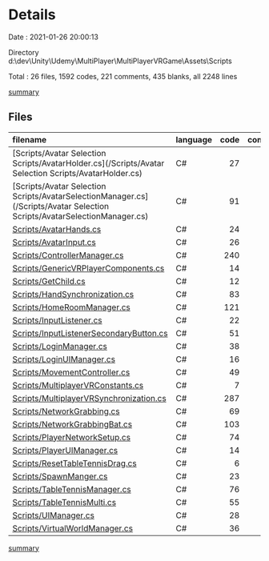 # Details

Date : 2021-01-26 20:00:13

Directory d:\dev\Unity\Udemy\MultiPlayer\MultiPlayerVRGame\Assets\Scripts

Total : 26 files,  1592 codes, 221 comments, 435 blanks, all 2248 lines

[summary](results.md)

## Files
| filename | language | code | comment | blank | total |
| :--- | :--- | ---: | ---: | ---: | ---: |
| [Scripts/Avatar Selection Scripts/AvatarHolder.cs](/Scripts/Avatar Selection Scripts/AvatarHolder.cs) | C# | 27 | 2 | 6 | 35 |
| [Scripts/Avatar Selection Scripts/AvatarSelectionManager.cs](/Scripts/Avatar Selection Scripts/AvatarSelectionManager.cs) | C# | 91 | 12 | 29 | 132 |
| [Scripts/AvatarHands.cs](/Scripts/AvatarHands.cs) | C# | 24 | 2 | 10 | 36 |
| [Scripts/AvatarInput.cs](/Scripts/AvatarInput.cs) | C# | 26 | 5 | 13 | 44 |
| [Scripts/ControllerManager.cs](/Scripts/ControllerManager.cs) | C# | 240 | 80 | 45 | 365 |
| [Scripts/GenericVRPlayerComponents.cs](/Scripts/GenericVRPlayerComponents.cs) | C# | 14 | 2 | 7 | 23 |
| [Scripts/GetChild.cs](/Scripts/GetChild.cs) | C# | 12 | 2 | 5 | 19 |
| [Scripts/HandSynchronization.cs](/Scripts/HandSynchronization.cs) | C# | 83 | 6 | 19 | 108 |
| [Scripts/HomeRoomManager.cs](/Scripts/HomeRoomManager.cs) | C# | 121 | 2 | 29 | 152 |
| [Scripts/InputListener.cs](/Scripts/InputListener.cs) | C# | 22 | 5 | 6 | 33 |
| [Scripts/InputListenerSecondaryButton.cs](/Scripts/InputListenerSecondaryButton.cs) | C# | 51 | 3 | 14 | 68 |
| [Scripts/LoginManager.cs](/Scripts/LoginManager.cs) | C# | 38 | 2 | 13 | 53 |
| [Scripts/LoginUIManager.cs](/Scripts/LoginUIManager.cs) | C# | 16 | 2 | 7 | 25 |
| [Scripts/MovementController.cs](/Scripts/MovementController.cs) | C# | 49 | 4 | 19 | 72 |
| [Scripts/MultiplayerVRConstants.cs](/Scripts/MultiplayerVRConstants.cs) | C# | 7 | 0 | 5 | 12 |
| [Scripts/MultiplayerVRSynchronization.cs](/Scripts/MultiplayerVRSynchronization.cs) | C# | 287 | 67 | 93 | 447 |
| [Scripts/NetworkGrabbing.cs](/Scripts/NetworkGrabbing.cs) | C# | 69 | 2 | 13 | 84 |
| [Scripts/NetworkGrabbingBat.cs](/Scripts/NetworkGrabbingBat.cs) | C# | 103 | 2 | 19 | 124 |
| [Scripts/PlayerNetworkSetup.cs](/Scripts/PlayerNetworkSetup.cs) | C# | 74 | 5 | 15 | 94 |
| [Scripts/PlayerUIManager.cs](/Scripts/PlayerUIManager.cs) | C# | 14 | 1 | 4 | 19 |
| [Scripts/ResetTableTennisDrag.cs](/Scripts/ResetTableTennisDrag.cs) | C# | 6 | 0 | 3 | 9 |
| [Scripts/SpawnManger.cs](/Scripts/SpawnManger.cs) | C# | 23 | 6 | 7 | 36 |
| [Scripts/TableTennisManager.cs](/Scripts/TableTennisManager.cs) | C# | 76 | 2 | 21 | 99 |
| [Scripts/TableTennisMulti.cs](/Scripts/TableTennisMulti.cs) | C# | 55 | 2 | 14 | 71 |
| [Scripts/UIManager.cs](/Scripts/UIManager.cs) | C# | 28 | 1 | 7 | 36 |
| [Scripts/VirtualWorldManager.cs](/Scripts/VirtualWorldManager.cs) | C# | 36 | 4 | 12 | 52 |

[summary](results.md)
